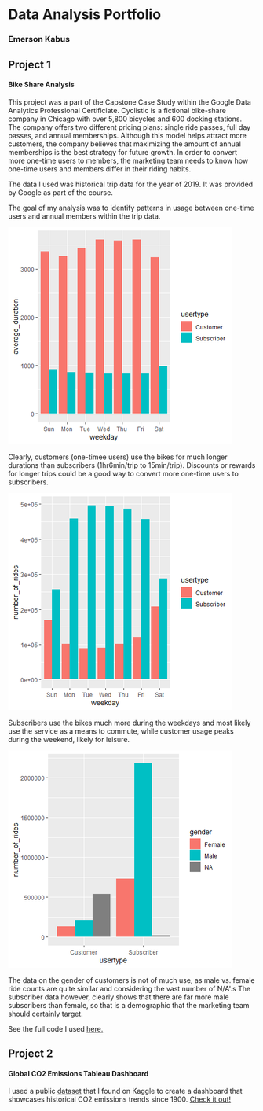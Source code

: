 # Data Analysis Portfolio
### Emerson Kabus


## Project 1 
#### Bike Share Analysis

This project was a part of the Capstone Case Study within the Google Data Analytics Professional Certificiate. Cyclistic is a fictional bike-share company in Chicago with over 5,800 bicycles and 600 docking stations. The company offers two different pricing plans: single ride passes, full day passes, and annual memberships. Although this model helps attract more customers, the company believes that maximizing the amount of annual memberships is the best strategy for future growth. In order to convert more one-time users to members, the marketing team needs to know how one-time users and members differ in their riding habits. 

The data I used was historical trip data for the year of 2019. It was provided by Google as part of the course.

The goal of my analysis was to identify patterns in usage between one-time users and annual members within the trip data.

![](https://github.com/emersonkabus/Emerson-Kabus-Portfolio/blob/main/duration_by_usertype.png)

Clearly, customers (one-timee users) use the bikes for much longer durations than  subscribers (1hr6min/trip to 15min/trip). Discounts or rewards for longer trips could be a good way to convert more one-time users to subscribers. 

![](https://github.com/emersonkabus/Emerson-Kabus-Portfolio/blob/main/rides_by_usertype.png)

Subscribers use the bikes much more during the weekdays and most likely use the service as a means to commute, while customer usage peaks during the weekend, likely for leisure. 

![](https://github.com/emersonkabus/Emerson-Kabus-Portfolio/blob/main/rides_by_gender_R.png)

The data on the gender of customers is not of much use, as male vs. female ride counts are quite similar and considering the vast number of N/A'.s The subscriber data however, clearly shows that there are far more male subscribers than female, so that is a demographic that the marketing team should certainly target. 

See the full code I used [here.](https://github.com/emersonkabus/Google-Data-Analytics-Certificate-Capstone-Case-Study/blob/main/Capstone%20Script.R)


## Project 2
#### Global CO2 Emissions Tableau Dashboard

I used a public [dataset](https://www.kaggle.com/datasets/yoannboyere/co2-ghg-emissionsdata) that I found on Kaggle to create a dashboard that showcases historical CO2 emissions trends since 1900. [Check it out!](https://public.tableau.com/app/profile/emerson2768/viz/EmissionsWorkbook_16700970459730/Dashboard1)

